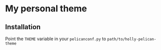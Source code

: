 # My personal theme

## Installation

Point the `THEME` variable in your `pelicanconf.py` to `path/to/holly-pelican-theme`


